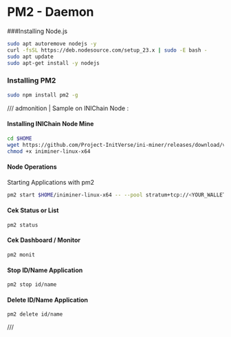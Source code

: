 # PM2 - Daemon
###Installing Node.js
```bash
sudo apt autoremove nodejs -y
curl -fsSL https://deb.nodesource.com/setup_23.x | sudo -E bash -
sudo apt update
sudo apt-get install -y nodejs
```

### Installing PM2
```bash
sudo npm install pm2 -g
```
/// admonition | Sample on INIChain Node :
#### Installing INIChain Node Mine
```bash
cd $HOME
wget https://github.com/Project-InitVerse/ini-miner/releases/download/v1.0.0/iniminer-linux-x64
chmod +x iniminer-linux-x64
```
#### Node Operations
Starting Applications with pm2
```bash
pm2 start $HOME/iniminer-linux-x64 -- --pool stratum+tcp://<YOUR_WALLET_ADDRESS>.Worker001@pool-core-testnet.inichain.com:32672 --cpu-devices 1 --cpu-devices 2
```

#### Cek Status or List
```
pm2 status
```
#### Cek Dashboard / Monitor
```
pm2 monit
```
#### Stop ID/Name Application
```
pm2 stop id/name
```
#### Delete ID/Name Application
```
pm2 delete id/name
```
///
